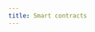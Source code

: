 ```yaml
---
title: Smart contracts
---
```


<ExternalRedirect href="https://docs.starswap.xyz/protocol/V2/concepts/protocol-overview/smart-contracts" />